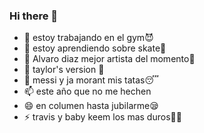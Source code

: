 ### Hi there 👋


- 🔭 estoy trabajando en el gym😈
- 🌱 estoy aprendiendo sobre skate👻
- 👯 Alvaro diaz mejor artista del momento🥶
- 🤔 taylor's version 🤩
- 💬 messi y ja morant mis tatas😴
- 📫 este año que no me hechen
- 😄 en columen hasta jubilarme😪
- ⚡ travis y baby keem los mas duros👩‍🦯


